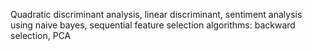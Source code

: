 Quadratic discriminant analysis, linear discriminant, sentiment analysis using naive bayes, sequential feature selection algorithms: backward selection, PCA

